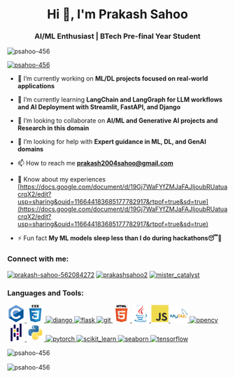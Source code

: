 <h1 align="center">Hi 👋, I'm Prakash Sahoo</h1>
<h3 align="center">AI/ML Enthusiast | BTech Pre-final Year Student</h3>

<p align="left"> <img src="https://komarev.com/ghpvc/?username=psahoo-456&label=Profile%20views&color=0e75b6&style=flat" alt="psahoo-456" /> </p>

<p align="left"> <a href="https://github.com/ryo-ma/github-profile-trophy"><img src="https://github-profile-trophy.vercel.app/?username=psahoo-456" alt="psahoo-456" /></a> </p>

- 🔭 I’m currently working on **ML/DL projects focused on real-world applications**

- 🌱 I’m currently learning **LangChain and LangGraph for LLM workflows and AI Deployment with Streamlit, FastAPI, and Django**

- 👯 I’m looking to collaborate on **AI/ML and Generative AI projects and Research in this domain**

- 🤝 I’m looking for help with **Expert guidance in ML, DL, and GenAI domains**

- 📫 How to reach me **prakash2004sahoo@gmail.com**

- 📄 Know about my experiences [https://docs.google.com/document/d/19Gj7WaFYfZMJaFAJljoubRUatuacrqX2/edit?usp=sharing&ouid=116644183685177782917&rtpof=true&sd=true](https://docs.google.com/document/d/19Gj7WaFYfZMJaFAJljoubRUatuacrqX2/edit?usp=sharing&ouid=116644183685177782917&rtpof=true&sd=true)

- ⚡ Fun fact **My ML models sleep less than I do during hackathons😴🤖**

<h3 align="left">Connect with me:</h3>
<p align="left">
<a href="https://linkedin.com/in/prakash-sahoo-562084272" target="blank"><img align="center" src="https://raw.githubusercontent.com/rahuldkjain/github-profile-readme-generator/master/src/images/icons/Social/linked-in-alt.svg" alt="prakash-sahoo-562084272" height="30" width="40" /></a>
<a href="https://kaggle.com/prakashsahoo2" target="blank"><img align="center" src="https://raw.githubusercontent.com/rahuldkjain/github-profile-readme-generator/master/src/images/icons/Social/kaggle.svg" alt="prakashsahoo2" height="30" width="40" /></a>
<a href="https://instagram.com/mister_catalyst" target="blank"><img align="center" src="https://raw.githubusercontent.com/rahuldkjain/github-profile-readme-generator/master/src/images/icons/Social/instagram.svg" alt="mister_catalyst" height="30" width="40" /></a>
</p>

<h3 align="left">Languages and Tools:</h3>
<p align="left"> <a href="https://www.cprogramming.com/" target="_blank" rel="noreferrer"> <img src="https://raw.githubusercontent.com/devicons/devicon/master/icons/c/c-original.svg" alt="c" width="40" height="40"/> </a> <a href="https://www.w3schools.com/css/" target="_blank" rel="noreferrer"> <img src="https://raw.githubusercontent.com/devicons/devicon/master/icons/css3/css3-original-wordmark.svg" alt="css3" width="40" height="40"/> </a> <a href="https://www.djangoproject.com/" target="_blank" rel="noreferrer"> <img src="https://cdn.worldvectorlogo.com/logos/django.svg" alt="django" width="40" height="40"/> </a> <a href="https://flask.palletsprojects.com/" target="_blank" rel="noreferrer"> <img src="https://www.vectorlogo.zone/logos/pocoo_flask/pocoo_flask-icon.svg" alt="flask" width="40" height="40"/> </a> <a href="https://git-scm.com/" target="_blank" rel="noreferrer"> <img src="https://www.vectorlogo.zone/logos/git-scm/git-scm-icon.svg" alt="git" width="40" height="40"/> </a> <a href="https://www.w3.org/html/" target="_blank" rel="noreferrer"> <img src="https://raw.githubusercontent.com/devicons/devicon/master/icons/html5/html5-original-wordmark.svg" alt="html5" width="40" height="40"/> </a> <a href="https://www.java.com" target="_blank" rel="noreferrer"> <img src="https://raw.githubusercontent.com/devicons/devicon/master/icons/java/java-original.svg" alt="java" width="40" height="40"/> </a> <a href="https://developer.mozilla.org/en-US/docs/Web/JavaScript" target="_blank" rel="noreferrer"> <img src="https://raw.githubusercontent.com/devicons/devicon/master/icons/javascript/javascript-original.svg" alt="javascript" width="40" height="40"/> </a> <a href="https://www.mysql.com/" target="_blank" rel="noreferrer"> <img src="https://raw.githubusercontent.com/devicons/devicon/master/icons/mysql/mysql-original-wordmark.svg" alt="mysql" width="40" height="40"/> </a> <a href="https://opencv.org/" target="_blank" rel="noreferrer"> <img src="https://www.vectorlogo.zone/logos/opencv/opencv-icon.svg" alt="opencv" width="40" height="40"/> </a> <a href="https://pandas.pydata.org/" target="_blank" rel="noreferrer"> <img src="https://raw.githubusercontent.com/devicons/devicon/2ae2a900d2f041da66e950e4d48052658d850630/icons/pandas/pandas-original.svg" alt="pandas" width="40" height="40"/> </a> <a href="https://www.python.org" target="_blank" rel="noreferrer"> <img src="https://raw.githubusercontent.com/devicons/devicon/master/icons/python/python-original.svg" alt="python" width="40" height="40"/> </a> <a href="https://pytorch.org/" target="_blank" rel="noreferrer"> <img src="https://www.vectorlogo.zone/logos/pytorch/pytorch-icon.svg" alt="pytorch" width="40" height="40"/> </a> <a href="https://scikit-learn.org/" target="_blank" rel="noreferrer"> <img src="https://upload.wikimedia.org/wikipedia/commons/0/05/Scikit_learn_logo_small.svg" alt="scikit_learn" width="40" height="40"/> </a> <a href="https://seaborn.pydata.org/" target="_blank" rel="noreferrer"> <img src="https://seaborn.pydata.org/_images/logo-mark-lightbg.svg" alt="seaborn" width="40" height="40"/> </a> <a href="https://www.tensorflow.org" target="_blank" rel="noreferrer"> <img src="https://www.vectorlogo.zone/logos/tensorflow/tensorflow-icon.svg" alt="tensorflow" width="40" height="40"/> </a> </p>

<p><img align="center" src="https://github-readme-stats.vercel.app/api/top-langs?username=psahoo-456&show_icons=true&locale=en&layout=compact" alt="psahoo-456" /></p>

<p><img align="center" src="https://github-readme-streak-stats.herokuapp.com/?user=psahoo-456&" alt="psahoo-456" /></p>
